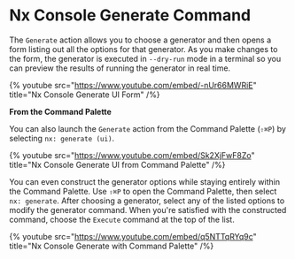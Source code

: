 # Nx Console Generate Command

The `Generate` action allows you to choose a generator and then opens a form listing out all the options for that generator. As you make changes to the form, the generator is executed in `--dry-run` mode in a terminal so you can preview the results of running the generator in real time.

{% youtube
src="https://www.youtube.com/embed/-nUr66MWRiE"
title="Nx Console Generate UI Form"
/%}

**From the Command Palette**

You can also launch the `Generate` action from the Command Palette (`⇧⌘P`) by selecting `nx: generate (ui)`.

{% youtube
src="https://www.youtube.com/embed/Sk2XjFwF8Zo"
title="Nx Console Generate UI from Command Palette"
/%}

You can even construct the generator options while staying entirely within the Command Palette. Use `⇧⌘P` to open the Command Palette, then select `nx: generate`. After choosing a generator, select any of the listed options to modify the generator command. When you're satisfied with the constructed command, choose the `Execute` command at the top of the list.

{% youtube
src="https://www.youtube.com/embed/q5NTTqRYq9c"
title="Nx Console Generate with Command Palette"
/%}
